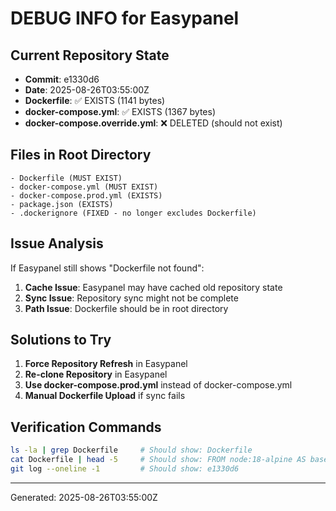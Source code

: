 # DEBUG INFO for Easypanel

## Current Repository State
- **Commit**: e1330d6 
- **Date**: 2025-08-26T03:55:00Z
- **Dockerfile**: ✅ EXISTS (1141 bytes)
- **docker-compose.yml**: ✅ EXISTS (1367 bytes)
- **docker-compose.override.yml**: ❌ DELETED (should not exist)

## Files in Root Directory
```
- Dockerfile (MUST EXIST)
- docker-compose.yml (MUST EXIST)  
- docker-compose.prod.yml (EXISTS)
- package.json (EXISTS)
- .dockerignore (FIXED - no longer excludes Dockerfile)
```

## Issue Analysis
If Easypanel still shows "Dockerfile not found":

1. **Cache Issue**: Easypanel may have cached old repository state
2. **Sync Issue**: Repository sync might not be complete
3. **Path Issue**: Dockerfile should be in root directory

## Solutions to Try
1. **Force Repository Refresh** in Easypanel
2. **Re-clone Repository** in Easypanel
3. **Use docker-compose.prod.yml** instead of docker-compose.yml
4. **Manual Dockerfile Upload** if sync fails

## Verification Commands
```bash
ls -la | grep Dockerfile     # Should show: Dockerfile
cat Dockerfile | head -5     # Should show: FROM node:18-alpine AS base
git log --oneline -1         # Should show: e1330d6
```

---
Generated: 2025-08-26T03:55:00Z